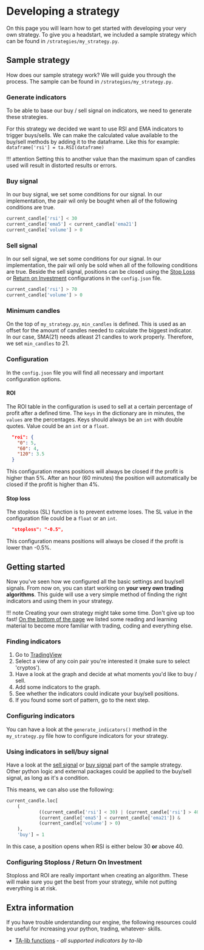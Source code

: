 # Developing a strategy
On this page you will learn how to get started with developing your very own strategy. To give you a headstart, we included a sample strategy which can be found in ``/strategies/my_strategy.py``. 

## Sample strategy
How does our sample strategy work? We will guide you through the process. The sample can be found in ``/strategies/my_strategy.py``. 

### Generate indicators
To be able to base our buy / sell signal on indicators, we need to generate these strategies. 

For this strategy we decided we want to use RSI and EMA indicators to trigger buys/sells. We can make the calculated value available to the buy/sell methods by adding it to the dataframe. Like this for example: 
``dataframe['rsi'] = ta.RSI(dataframe)``

!!! attention
    Setting this to another value than the maximum span of candles used will result in distorted results or errors.

### Buy signal
In our buy signal, we set some conditions for our signal. In our implementation, the pair wil only be bought when all of the following conditions are true.
```python
current_candle['rsi'] < 30
current_candle['ema5'] < current_candle['ema21']
current_candle['volume'] > 0
```

### Sell signal
In our sell signal, we set some conditions for our signal. In our implementation, the pair wil only be sold when all of the following conditions are true. Beside the sell signal, positions can be closed using the [Stop Loss](#stop-loss) or [Return on Investment](#ROI) configurations in the ``config.json`` file.
```python
current_candle['rsi'] > 70
current_candle['volume'] > 0
```

### Minimum candles 
On the top of ``my_strategy.py``, ``min_candles`` is defined. This is used as an offset for the amount of candles needed to calculate the biggest indicator. In our case, SMA(21) needs atleast 21 candles to work properly. Therefore, we set ``min_candles`` to 21. 

### Configuration
In the ``config.json`` file you will find all necessary and important configuration options. 
#### ROI
The ROI table in the configuration is used to sell at a certain percentage of profit after a defined time. The `keys` in the dictionary are in minutes, the `values` are the percentages. Keys should always be an `int` with double quotes. Value could be an `int` or a `float`.
```json
  "roi": {
    "0": 5,
    "60": 4,
    "120": 3.5
  }
```
This configuration means positions will always be closed if the profit is higher than 5%. After an hour (60 minutes) the position will automatically be closed if the profit is higher than 4%.

#### Stop loss
The stoploss (SL) function is to prevent extreme loses. The SL value in the configuration file could be a `float` or an `int`.
```json
  "stoploss": "-0.5",
```
This configuration means positions will always be closed if the profit is lower than -0.5%.

## Getting started
Now you've seen how we configured all the basic settings and buy/sell signals. From now on, you can start working on **your very own trading algorithms**. This guide will use a very simple method of finding the right indicators and using them in your strategy. 

!!! note 
    Creating your own strategy might take some time. Don't give up too fast! [On the bottom of the page](#extra-information) we listed some reading and learning material to become more familiar with trading, coding and everything else.
    
### Finding indicators
1. Go to [TradingView](https://www.tradingview.com/chart/)
2. Select a view of any coin pair you're interested it (make sure to select 'cryptos').
3. Have a look at the graph and decide at what moments you'd like to buy / sell.
4. Add some indicators to the graph.
5. See whether the indicators could indicate your buy/sell positions.
6. If you found some sort of pattern, go to the next step.
 
### Configuring indicators
You can have a look at the `generate_indicators()` method in the `my_strategy.py` file how to configure indicators for your strategy. 

### Using indicators in sell/buy signal
Have a look at the [sell signal](#sell-signal) or [buy signal](#buy-signal) part of the sample strategy. Other python logic and external packages could be applied to the buy/sell signal, as long as it's a condition. 

This means, we can also use the following:
```python 
current_candle.loc[
    (
            ((current_candle['rsi'] < 30) | (current_candle['rsi'] > 40)) &
            (current_candle['ema5'] < current_candle['ema21']) &
            (current_candle['volume'] > 0)
    ),
    'buy'] = 1
```
In this case, a position opens when RSI is either below 30 **or** above 40. 

### Configuring Stoploss / Return On Investment
Stoploss and ROI are really important when creating an algorithm. These will make sure you get the best from your strategy, while not putting everything is at risk.

## Extra information
If you have trouble understanding our engine, the following resources could be useful for increasing your python, trading, whatever- skills.
- [TA-lib functions](http://mrjbq7.github.io/ta-lib/funcs.html) - _all supported indicators by ta-lib_